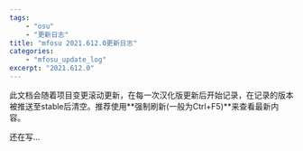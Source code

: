 ```yaml
---
tags:
    - "osu"
    - "更新日志"
title: "mfosu 2021.612.0更新日志"
categories:
    - "mfosu_update_log"
excerpt: "2021.612.0"
---
```

此文档会随着项目变更滚动更新，在每一次汉化版更新后开始记录，在记录的版本被推送至stable后清空。推荐使用**强制刷新(一般为Ctrl+F5)**来查看最新内容。<br>

还在写...